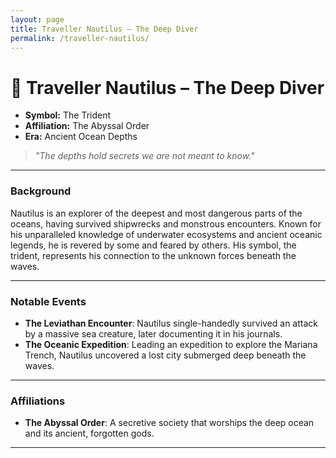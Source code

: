 ```yaml
---
layout: page
title: Traveller Nautilus – The Deep Diver
permalink: /traveller-nautilus/
---
```


# 🌊 Traveller Nautilus – The Deep Diver

- **Symbol:** The Trident  
- **Affiliation:** The Abyssal Order  
- **Era:** Ancient Ocean Depths  

> *"The depths hold secrets we are not meant to know."*

---

### Background

Nautilus is an explorer of the deepest and most dangerous parts of the oceans, having survived shipwrecks and monstrous encounters. Known for his unparalleled knowledge of underwater ecosystems and ancient oceanic legends, he is revered by some and feared by others. His symbol, the trident, represents his connection to the unknown forces beneath the waves.

---

### Notable Events

- **The Leviathan Encounter**: Nautilus single-handedly survived an attack by a massive sea creature, later documenting it in his journals.
- **The Oceanic Expedition**: Leading an expedition to explore the Mariana Trench, Nautilus uncovered a lost city submerged deep beneath the waves.

---

### Affiliations

- **The Abyssal Order**: A secretive society that worships the deep ocean and its ancient, forgotten gods.

---
